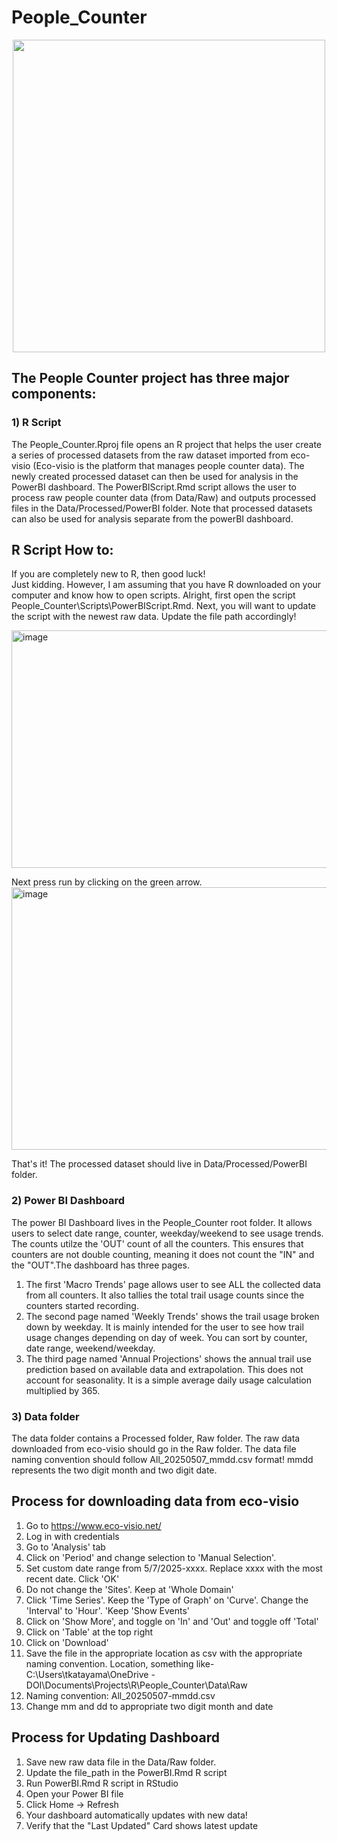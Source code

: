 # People\_Counter



<div align="center">
  <img src= "https://github.com/taroNPS/People_Counter/blob/main/Temp/7-2d-girl-side-walk-animation-gif.gif" width="500">
</div>

## The People Counter project has three major components:

### 1\) R Script

The People\_Counter.Rproj file opens an R project that helps the user create a series of processed datasets from the raw dataset imported from eco-visio (Eco-visio is the platform that manages people counter data). The newly created processed dataset can then be used for analysis in the PowerBI dashboard. The PowerBIScript.Rmd script allows the user to process raw people counter data (from Data/Raw) and outputs processed files in the Data/Processed/PowerBI folder. Note that processed datasets can also be used for analysis separate from the powerBI dashboard.

## R Script How to:

If you are completely new to R, then good luck!  
Just kidding. However, I am assuming that you have R downloaded on your computer and know how to open scripts. Alright, first open the script People_Counter\Scripts\PowerBIScript.Rmd. 
Next, you will want to update the script with the newest raw data. Update the file path accordingly! 

<img width="1063" height="380" alt="image" src="https://github.com/user-attachments/assets/e8a436fe-452d-4a4d-bdcd-a1354e1c6559" />

Next press run by clicking on the green arrow.
<img width="1084" height="420" alt="image" src="https://github.com/user-attachments/assets/8e0e0f07-4287-4f3d-bc68-1551388ef41f" />

That's it! The processed dataset should live in Data/Processed/PowerBI folder.

### 2\) Power BI Dashboard

The power BI Dashboard lives in the People\_Counter root folder. It allows users to select date range, counter, weekday/weekend to see usage trends. The counts utilze the 'OUT' count of all the counters. This ensures that counters are not double counting, meaning it does not count the "IN" and the "OUT".The dashboard has three pages.

1. The first 'Macro Trends' page allows user to see ALL the collected data from all counters. It also tallies the total trail usage counts since the counters started recording.
2. The second page named 'Weekly Trends' shows the trail usage broken down by weekday. It is mainly intended for the user to see how trail usage changes depending on day of week. You can sort by counter, date range, weekend/weekday.
3. The third page named 'Annual Projections' shows the annual trail use prediction based on available data and extrapolation. This does not account for seasonality. It is a simple average daily usage calculation multiplied by 365.

### 3\) Data folder

The data folder contains a Processed folder, Raw folder. The raw data downloaded from eco-visio should go in the Raw folder. The data file naming convention should follow All\_20250507\_mmdd.csv format! mmdd represents the two digit month and two digit date.

## Process for downloading data from eco-visio

1. Go to https://www.eco-visio.net/
2. Log in with credentials
3. Go to 'Analysis' tab
4. Click on 'Period' and change selection to 'Manual Selection'.
5. Set custom date range from 5/7/2025-xxxx. Replace xxxx with the most recent date. Click 'OK'
6. Do not change the 'Sites'. Keep at 'Whole Domain'
7. Click 'Time Series'. Keep the 'Type of Graph' on 'Curve'. Change the 'Interval' to 'Hour'. 'Keep 'Show Events'
8. Click on 'Show More', and toggle on 'In' and 'Out' and toggle off 'Total'
9. Click on 'Table' at the top right
10. Click on 'Download'
11. Save the file in the appropriate location as csv with the appropriate naming convention. Location, something like- C:\\Users\\tkatayama\\OneDrive - DOI\\Documents\\Projects\\R\\People\_Counter\\Data\\Raw
12. Naming convention: All\_20250507-mmdd.csv
13. Change mm and dd to appropriate two digit month and date

## Process for Updating Dashboard

1. Save new raw data file in the Data/Raw folder.
2. Update the file\_path in the PowerBI.Rmd R script
3. Run PowerBI.Rmd R script in RStudio
4. Open your Power BI file
5. Click Home -> Refresh
6. Your dashboard automatically updates with new data!
7. Verify that the "Last Updated" Card shows latest update
